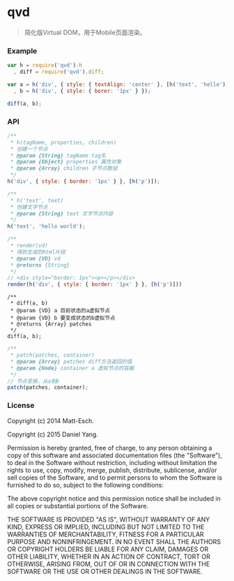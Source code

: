 qvd
====

> 简化版Virtual DOM，用于Mobile页面渲染。

### Example

```javascript
var h = require('qvd').h
  , diff = require('qvd').diff;

var a = h('div', { style: { textAlign: 'center' }, [h('text', 'hello')] })
  , b = h('div', { style: { borer: '1px' } });

diff(a, b);
```

### API

```javascript
/**
 * h(tagName, properties, children)
 * 创建一个节点
 * @param {String} tagName tag名
 * @param {Object} properties 属性对象
 * @param {Array} children 子节点数组
 */
h('div', { style: { border: '1px' } }, [h('p')]);
```

```javascript
/**
 * h('text', text)
 * 创建文字节点
 * @param {String} text 文字节点内容
 */
h('text', 'hello world');
```

```javascript
/**
 * render(vd)
 * 得到生成的html片段
 * @param {VD} vd
 * @returns {String}
 */
// <div style="border: 1px"><p></p></div>
render(h('div', { style: { border: '1px' } }, [h('p')]))
```

```javasript
/**
 * diff(a, b)
 * @param {VD} a 目前状态的a虚拟节点
 * @param {VD} b 要变成状态的b虚拟节点
 * @returns {Array} patches
 */
diff(a, b);
```

```javascript
/**
 * patch(patches, container)
 * @param {Array} patches diff方法返回的值
 * @param {Node} container a 虚拟节点的容器
 */
// 节点变换，从a到b
patch(patches, container);
```

### License

Copyright (c) 2014 Matt-Esch.

Copyright (c) 2015 Daniel Yang.

Permission is hereby granted, free of charge, to any person obtaining a copy
of this software and associated documentation files (the "Software"), to deal
in the Software without restriction, including without limitation the rights
to use, copy, modify, merge, publish, distribute, sublicense, and/or sell
copies of the Software, and to permit persons to whom the Software is
furnished to do so, subject to the following conditions:

The above copyright notice and this permission notice shall be included in
all copies or substantial portions of the Software.

THE SOFTWARE IS PROVIDED "AS IS", WITHOUT WARRANTY OF ANY KIND, EXPRESS OR
IMPLIED, INCLUDING BUT NOT LIMITED TO THE WARRANTIES OF MERCHANTABILITY,
FITNESS FOR A PARTICULAR PURPOSE AND NONINFRINGEMENT. IN NO EVENT SHALL THE
AUTHORS OR COPYRIGHT HOLDERS BE LIABLE FOR ANY CLAIM, DAMAGES OR OTHER
LIABILITY, WHETHER IN AN ACTION OF CONTRACT, TORT OR OTHERWISE, ARISING FROM,
OUT OF OR IN CONNECTION WITH THE SOFTWARE OR THE USE OR OTHER DEALINGS IN
THE SOFTWARE.
